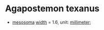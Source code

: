 # Agapostemon texanus

- [mesosoma](http://purl.obolibrary.org/obo/HAO_0000576) [width](http://purl.obolibrary.org/obo/HAO_0002375) = 1.6, unit: [millimeter](http://purl.obolibrary.org/obo/UO_0000016);
